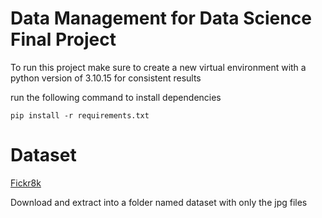 # Data Management for Data Science Final Project

To run this project make sure to create a new virtual environment with a python version of 3.10.15 for consistent results

run the following command to install dependencies

```
pip install -r requirements.txt
```

# Dataset

[Fickr8k](https://github.com/jbrownlee/Datasets/releases/tag/Flickr8k)

Download and extract into a folder named dataset with only the jpg files
